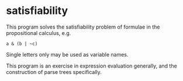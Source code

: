satisfiability
==============

This program solves the satisfiability problem of formulae in the propositional
calculus, e.g.

`a & (b | ~c)`

Single letters only may be used as variable names.

This program is an exercise in expression evaluation generally, and the
construction of parse trees specifically.
